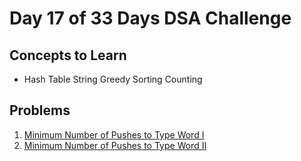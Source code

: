 # Day 17 of 33 Days DSA Challenge

## Concepts to Learn
- Hash Table
String
Greedy
Sorting
Counting

## Problems
1. [Minimum Number of Pushes to Type Word I](https://leetcode.com/problems/minimum-number-of-pushes-to-type-word-i/)
2. [Minimum Number of Pushes to Type Word II](https://leetcode.com/problems/minimum-number-of-pushes-to-type-word-ii/)
